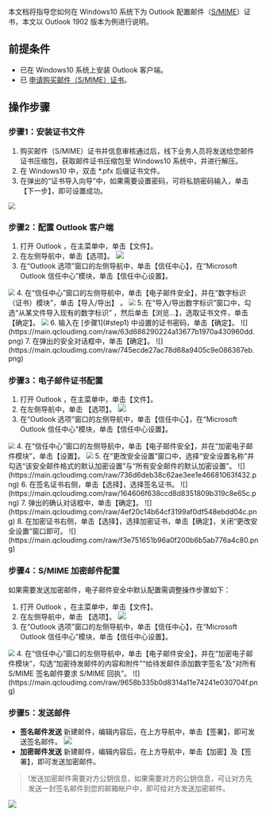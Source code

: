 本文档将指导您如何在 Windows10 系统下为 Outlook 配置邮件（[S/MIME](https://cloud.tencent.com/document/product/1325/49416)）证书，本文以 Outlook 1902 版本为例进行说明。

## 前提条件
- 已在 Windows10 系统上安装 Outlook 客户端。
- 已 [申请购买邮件（S/MIME）证书](https://da.do/6g0p)。


## 操作步骤
### 步骤1：安装证书文件

1. 购买邮件（S/MIME）证书并信息审核通过后，线下业务人员将发送给您邮件证书压缩包，获取邮件证书压缩包至 Windows10 系统中，并进行解压。
2. 在 Windows10 中，双击 \*.pfx 后缀证书文件。
[](id:step1)
3. 在弹出的“证书导入向导”中，如果需要设置密码，可将私钥密码输入，单击【下一步】，即可设置成功。
<img src="https://main.qcloudimg.com/raw/09eb20202ccd941c6e66a6997a7f0df7.png" style="zoom:90%;" />

### 步骤2：配置 Outlook 客户端
1. 打开 Outlook ，在主菜单中，单击【文件】。
2. 在左侧导航中，单击【选项】。
![](https://main.qcloudimg.com/raw/077f862d101bab03bb91723780f1f700.png)
3. 在“Outlook 选项”窗口的左侧导航中，单击【信任中心】，在“Microsoft Outlook 信任中心”模块，单击【信任中心设置】。
<img src="https://main.qcloudimg.com/raw/2402e883dc9bc8bf19a25b5d62c2a10f.png" style="zoom:80%;" />
4. 在“信任中心”窗口的左侧导航中，单击【电子邮件安全】，并在“数字标识（证书）模块”，单击【导入/导出】 。
<img src="https://main.qcloudimg.com/raw/7278d60e65350675496ec11087364545.png" style="zoom:80%;" />
5. 在“导入/导出数字标识”窗口中，勾选“从某文件导入现有的数字标识” ，然后单击【浏览...】，选取证书文件，单击【确定】。
<img src="https://main.qcloudimg.com/raw/dc0317ac8538a41f8206eb7d74c5ae70.png" style="zoom:85%;" />
6. 输入在 [步骤1](#step1) 中设置的证书密码，单击【确定】。
![](https://main.qcloudimg.com/raw/63d686290224a13677b1970a430960dd.png)
7.  在弹出的安全对话框中，单击【确定】。
![](https://main.qcloudimg.com/raw/745ecde27ac78d68a9405c9e086367eb.png)


### 步骤3：电子邮件证书配置
1. 打开 Outlook ，在主菜单中，单击【文件】。
2. 在左侧导航中，单击 【选项】。
![](https://main.qcloudimg.com/raw/077f862d101bab03bb91723780f1f700.png)
3. 在“Outlook 选项”窗口的左侧导航中，单击【信任中心】，在“Microsoft Outlook 信任中心”模块，单击【信任中心设置】。
<img src="https://main.qcloudimg.com/raw/2402e883dc9bc8bf19a25b5d62c2a10f.png" style="zoom:80%;" />
4. 在“信任中心”窗口的左侧导航中，单击【电子邮件安全】，并在“加密电子邮件模块”，单击【设置】。
<img src="https://main.qcloudimg.com/raw/0df60ac7733954755ccffbdea0325daa.png" style="zoom:85%;" />
5. 在“更改安全设置”窗口中，选择“安全设置名称”并勾选“该安全邮件格式的默认加密设置”与“所有安全邮件的默认加密设置”。
![](https://main.qcloudimg.com/raw/736d6deb38c62ae3ee1e46681063f432.png)
6. 在签名证书右侧，单击【选择】，选择签名证书。
![](https://main.qcloudimg.com/raw/164606f638ccd8d8351809b319c8e65c.png)
7. 弹出的确认对话框中，单击【确定】。
![](https://main.qcloudimg.com/raw/4ef20c14b64cf3199af0df548ebdd04c.png)
8. 在加密证书右侧，单击【选择】，选择加密证书，单击【确定】，关闭“更改安全设置”窗口即可。
![](https://main.qcloudimg.com/raw/f3e751651b96a0f200b6b5ab776a4c80.png)


### 步骤4：S/MIME 加密邮件配置
如果需要发送加密邮件，电子邮件安全中默认配置需调整操作步骤如下：
1. 打开 Outlook ，在主菜单中，单击【文件】。
2. 在左侧导航中，单击 【选项】。
![](https://main.qcloudimg.com/raw/077f862d101bab03bb91723780f1f700.png)
3. 在“Outlook 选项”窗口的左侧导航中，单击【信任中心】，在“Microsoft Outlook 信任中心”模块，单击【信任中心设置】。
<img src="https://main.qcloudimg.com/raw/2402e883dc9bc8bf19a25b5d62c2a10f.png" style="zoom:80%;" />
4. 在“信任中心”窗口的左侧导航中，单击【电子邮件安全】，并在“加密电子邮件模块”，勾选“加密待发邮件的内容和附件”“给待发邮件添加数字签名”及“对所有 S/MIME 签名邮件要求 S/MIME 回执”。
![](https://main.qcloudimg.com/raw/9658b335b0d8314a11e74241e030704f.png)

### 步骤5：发送邮件

- **签名邮件发送**
新建邮件，编辑内容后，在上方导航中，单击【签署】，即可发送签名邮件。
![](https://main.qcloudimg.com/raw/bb344668421a775ebbbff8dc08a1c0c6.png)
- **加密邮件发送**
新建邮件，编辑内容后，在上方导航中，单击【加密】及【签署】，即可发送加密邮件。
>!发送加密邮件需要对方公钥信息，如果需要对方的公钥信息，可让对方先发送一封签名邮件到您的邮箱帐户中，即可给对方发送加密邮件。
>
![](https://main.qcloudimg.com/raw/babf4da18119abdf05fbbe38b7860636.png)

